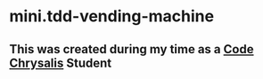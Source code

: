 # mini.tdd-vending-machine
## This was created during my time as a [Code Chrysalis](https://codechrysalis.io) Student